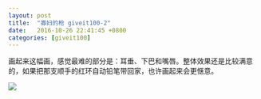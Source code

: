 ```yaml
---
layout: post
title:  "寡妇的枪 giveit100-2"
date:   2016-10-26 22:41:45 +0800
categories: [giveit100]
---
```


画起来这幅画，感觉最难的部分是：耳垂、下巴和嘴唇。整体效果还是比较满意的，如果把那支顺手的红环自动铅笔带回家，也许画起来会更惬意。

<img src="http://p1.bqimg.com/4851/d03e7993a8ce6592.jpg">
